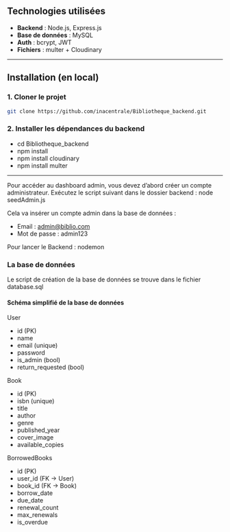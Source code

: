 ##  Technologies utilisées
- **Backend** : Node.js, Express.js
- **Base de données** : MySQL
- **Auth** : bcrypt, JWT
- **Fichiers** : multer + Cloudinary

---

##  Installation (en local)

### 1. Cloner le projet

```bash
git clone https://github.com/inacentrale/Bibliotheque_backend.git

```
### 2. Installer les dépendances du backend

- cd Bibliotheque_backend
- npm install
- npm install cloudinary
- npm install multer

-------

Pour accéder au dashboard admin, vous devez d’abord créer un compte administrateur.
Exécutez le script suivant dans le dossier backend : node seedAdmin.js


Cela va insérer un compte admin dans la base de données :

- Email : admin@biblio.com
- Mot de passe : admin123

 Pour lancer le Backend : nodemon

### La base de données
Le script de création de la base de données se trouve dans le fichier database.sql

#### Schéma simplifié de la base de données
User
- id (PK)
- name
- email (unique)
- password
- is_admin (bool)
- return_requested (bool)

Book
- id (PK)
- isbn (unique)
- title
- author
- genre
- published_year
- cover_image
- available_copies

BorrowedBooks
- id (PK)
- user_id (FK → User)
- book_id (FK → Book)
- borrow_date
- due_date
- renewal_count
- max_renewals
- is_overdue

